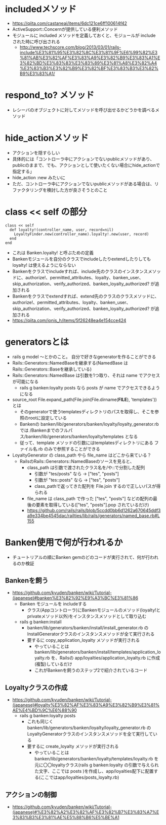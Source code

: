 # includedメソッド
- https://qiita.com/castaneai/items/6dc121ce6ff100614f42
- ActiveSupport::Concernが提供している便利メソッド
- モジュールに included メソッドを定義しておくと、モジュールが include された時に呼び出される
  - http://www.techscore.com/blog/2013/03/01/rails-include%E3%81%95%E3%82%8C%E3%81%9F%E6%99%82%E3%81%AB%E3%82%AF%E3%83%A9%E3%82%B9%E3%83%A1%E3%82%BD%E3%83%83%E3%83%89%E3%81%A8%E3%82%A4%E3%83%B3%E3%82%B9%E3%82%BF%E3%83%B3%E3%82%B9%E3%83%A1/

# respond_to? メソッド
- レシーバのオブジェクトに対してメソッドを呼び出せるかどうかを調べるメソッド

# hide_actionメソッド
- アクションを隠すらしい
- 具体的には「コントローラ中にアクションでないpublicメソッドがあり、publicのままで、でも、アクションとして使いたくない場合にhide_actionで指定する」
- hide_action :new みたいに
- ただ、コントローラ中にアクションでないpublicメソッドがある場合は、リファクタリングを検討した方が良さそうとのこと

# class << self の部分

```
class << self
  def loyalty!(controller_name, user, record=nil)
    LoyaltyFinder.new(controller_name).loyalty!.new(user, record)
  end
end
```

  - これは Banken.loyalty! と呼ぶための定義
  - Bankenモジュールを自分のクラスでincludeしたりextendしたりしても loyalty! は使えるようにならない
  - Bankenをクラスでincludeすれば、include先のクラスのインスタンスメソッドに、authorize!、permitted_attributes、loyalty、banken_user、skip_authorization、verify_authorized、banken_loyalty_authorized? が追加される
  - Bankenをクラスでextendすれば、extend先のクラスのクラスメソッドに、authorize!、permitted_attributes、loyalty、banken_user、skip_authorization、verify_authorized、banken_loyalty_authorized? が追加される
  - https://qiita.com/ionis_h/items/5f26248ea4e154cce424

# generatorsとは
- rails g model 〜とかのこと。 自分で好きなgeneratorを作ることができる
- Rails::Generators::NamedBaseを継承する(NamedBase は Rails::Generators::Baseを継承している)
- Rails::Generators::NamedBase は引数を1つ取り、それは name でアクセスが可能になる
  - rails g banken:loyalty posts なら posts が name でアクセスできるようになる
- source_root File.expand_path(File.join(File.dirname(__FILE__), 'templates')) とは
  - そのgeneratorで使うtemplatesディレクトリのパスを取得し、そこを参照のrootに設定している
  - Bankenの banken/lib/generators/banken/loyalty/loyalty_generator.rb では /Bankenまでのフルパス/banken/lib/generators/banken/loyalty/templates となる
  - 従って、template メソッドの引数にはtemplatesディレクトリにある ファイル名.rb のみで参照することができる
- LoyaltyGenerator の class_path やら file_name はどこから来ている？
  - RailsのRails::Generators::NamedBaseのソースを見ると、
    - class_path は引数で渡されたクラス名を/や::で分割した配列
      - 引数が "tes/posts" なら -> ["tes", "posts"]
      - 引数が "tes::posts" なら -> ["tes", "posts"]
      - class_pathで返ってきた配列を File.join するので正しいパスが得られる
    - file_name は class_path で作った ["tes", "posts"] などの配列の最後の要素を取得している(["tes", "posts"].pop されているだけ)
    - https://github.com/rails/rails/blob/5ccdd0bb6d1262a670645ddf3a9e334be4545dac/railties/lib/rails/generators/named_base.rb#L155

# Banken使用で何が行われるか
- チュートリアルの順にBanken gemのどのコードが実行されて、何が行われるのか検証

## Bankenを飼う
- https://github.com/kyuden/banken/wiki/Tutorial-(japanese)#banken%E3%82%92%E9%A3%BC%E3%81%86
  - Banken モジュールを includeする
    - クラス(Appコントローラ)にBankenモジュールのメソッド(loyalty!とprivateメソッド以外)をインスタンスメソッドとして取り込む
  - rails g banken:install
    - banken/lib/generators/banken/install/install_generator.rb の InstallGeneratorクラスのインスタンスメソッドが全て実行される
    - 要するに copy_application_loyalty メソッドが実行される
      - やっていることは banken/lib/generators/banken/install/templates/application_loyalty.rb を、Railsの app/loyalties/application_loyalty.rb に作成(複製)しているだけ
      - これがBankenを飼うのステップ2で紹介されているコード

## Loyaltyクラスの作成
- https://github.com/kyuden/banken/wiki/Tutorial-(japanese)#loyalty%E3%82%AF%E3%83%A9%E3%82%B9%E3%81%AE%E4%BD%9C%E6%88%90
  - rails g banken:loyalty posts
    - これも同じく banken/lib/generators/banken/loyalty/loyalty_generator.rb の LoyaltyGeneratorクラスのインスタンスメソッドを全て実行している
    - 要するに create_loyalty メソッドが実行される
      - やっていることは banken/lib/generators/banken/loyalty/templates/loyalty.rb を元に〇〇loyaltyクラス(rails g banken:loyalty の引数で与えられた文字、ここでは posts )を作成し、app/loyalties配下に配置する(ここではapp/loyalties/posts_loyalty.rb)

## アクションの制御
- https://github.com/kyuden/banken/wiki/Tutorial-(japanese)#%E3%82%A2%E3%82%AF%E3%82%B7%E3%83%A7%E3%83%B3%E3%81%AE%E5%88%B6%E5%BE%A1
